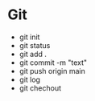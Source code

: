 # Git
* git init
* git status
* git add .
* git commit -m "text"
* git push origin main
* git log
* git chechout